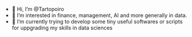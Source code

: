 - 👋 Hi, I’m @Tartopoiro
- 👀 I’m interested in finance, management, AI and more generally in data.
- 🌱 I’m currently trying to develop some tiny useful softwares or scripts for uppgrading my skills in data sciences



